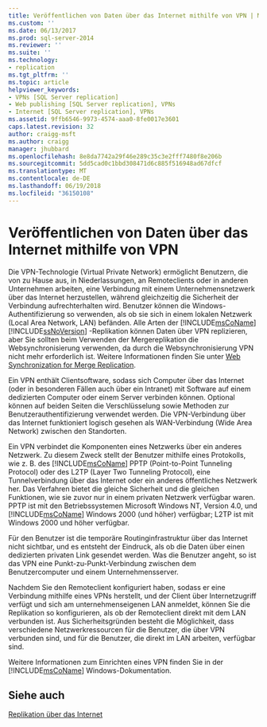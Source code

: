 ```yaml
---
title: Veröffentlichen von Daten über das Internet mithilfe von VPN | Microsoft-Dokumentation
ms.custom: ''
ms.date: 06/13/2017
ms.prod: sql-server-2014
ms.reviewer: ''
ms.suite: ''
ms.technology:
- replication
ms.tgt_pltfrm: ''
ms.topic: article
helpviewer_keywords:
- VPNs [SQL Server replication]
- Web publishing [SQL Server replication], VPNs
- Internet [SQL Server replication], VPNs
ms.assetid: 9ffb6546-9973-4574-aaa0-8fe0017e3601
caps.latest.revision: 32
author: craigg-msft
ms.author: craigg
manager: jhubbard
ms.openlocfilehash: 8e8da7742a29f46e289c35c3e2fff7480f8e206b
ms.sourcegitcommit: 5dd5cad0c1bbd308471d6c885f516948ad67dfcf
ms.translationtype: MT
ms.contentlocale: de-DE
ms.lasthandoff: 06/19/2018
ms.locfileid: "36150108"
---
```

# <a name="publish-data-over-the-internet-using-vpn"></a>Veröffentlichen von Daten über das Internet mithilfe von VPN
  Die VPN-Technologie (Virtual Private Network) ermöglicht Benutzern, die von zu Hause aus, in Niederlassungen, an Remoteclients oder in anderen Unternehmen arbeiten, eine Verbindung mit einem Unternehmensnetzwerk über das Internet herzustellen, während gleichzeitig die Sicherheit der Verbindung aufrechterhalten wird. Benutzer können die Windows-Authentifizierung so verwenden, als ob sie sich in einem lokalen Netzwerk (Local Area Network, LAN) befänden. Alle Arten der [!INCLUDE[msCoName](../../includes/msconame-md.md)] [!INCLUDE[ssNoVersion](../../includes/ssnoversion-md.md)] -Replikation können Daten über VPN replizieren, aber Sie sollten beim Verwenden der Mergereplikation die Websynchronisierung verwenden, da durch die Websynchronisierung VPN nicht mehr erforderlich ist. Weitere Informationen finden Sie unter [Web Synchronization for Merge Replication](web-synchronization-for-merge-replication.md).  
  
 Ein VPN enthält Clientsoftware, sodass sich Computer über das Internet (oder in besonderen Fällen auch über ein Intranet) mit Software auf einem dedizierten Computer oder einem Server verbinden können. Optional können auf beiden Seiten die Verschlüsselung sowie Methoden zur Benutzerauthentifizierung verwendet werden. Die VPN-Verbindung über das Internet funktioniert logisch gesehen als WAN-Verbindung (Wide Area Network) zwischen den Standorten.  
  
 Ein VPN verbindet die Komponenten eines Netzwerks über ein anderes Netzwerk. Zu diesem Zweck stellt der Benutzer mithilfe eines Protokolls, wie z. B. des [!INCLUDE[msCoName](../../includes/msconame-md.md)] PPTP (Point-to-Point Tunneling Protocol) oder des L2TP (Layer Two Tunneling Protocol), eine Tunnelverbindung über das Internet oder ein anderes öffentliches Netzwerk her. Das Verfahren bietet die gleiche Sicherheit und die gleichen Funktionen, wie sie zuvor nur in einem privaten Netzwerk verfügbar waren. PPTP ist mit den Betriebssystemen Microsoft Windows NT, Version 4.0, und [!INCLUDE[msCoName](../../includes/msconame-md.md)] Windows 2000 (und höher) verfügbar; L2TP ist mit Windows 2000 und höher verfügbar.  
  
 Für den Benutzer ist die temporäre Routinginfrastruktur über das Internet nicht sichtbar, und es entsteht der Eindruck, als ob die Daten über einen dedizierten privaten Link gesendet werden. Was die Benutzer angeht, so ist das VPN eine Punkt-zu-Punkt-Verbindung zwischen dem Benutzercomputer und einem Unternehmensserver.  
  
 Nachdem Sie den Remoteclient konfiguriert haben, sodass er eine Verbindung mithilfe eines VPNs herstellt, und der Client über Internetzugriff verfügt und sich am unternehmenseigenen LAN anmeldet, können Sie die Replikation so konfigurieren, als ob der Remoteclient direkt mit dem LAN verbunden ist. Aus Sicherheitsgründen besteht die Möglichkeit, dass verschiedene Netzwerkressourcen für die Benutzer, die über VPN verbunden sind, und für die Benutzer, die direkt im LAN arbeiten, verfügbar sind.  
  
 Weitere Informationen zum Einrichten eines VPN finden Sie in der [!INCLUDE[msCoName](../../includes/msconame-md.md)] Windows-Dokumentation.  
  
## <a name="see-also"></a>Siehe auch  
 [Replikation über das Internet](replication-over-the-internet.md)  
  
  